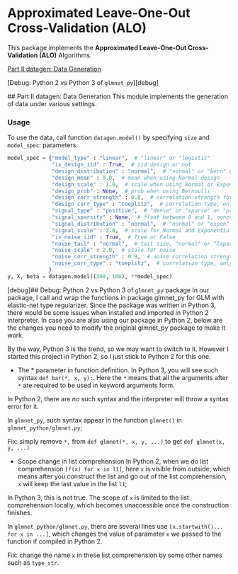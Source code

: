 # Approximated Leave-One-Out Cross-Validation (ALO)

This package implements the **Approximated Leave-One-Out Cross-Validation (ALO)** Algorithms.

[Part II datagen: Data Generation](#part2)

[Debug: Python 2 vs Python 3 of `glmnet_py`][debug]

<div id='part2'/>
## Part II datagen: Data Generation
This module implements the generation of data under various settings.

### Usage
To use the data, call function `datagen.model()` by specifying `size` and `model_spec`:
parameters.
```python
model_spec = {"model_type" : "linear",  # "linear" or "logistic"
              "is_design_iid" : True,  # iid design or not
              "design_distribution" : "normal",  # "normal" or "bern" or "expon"
              "design_mean" : 0.0,  # mean when using Normal design
              "design_scale" : 1.0,  # scale when using Normal or Exponential
              "design_prob" : None,  # prob when using Bernoulli
              "design_corr_strength" : 0.8,  # correlation strength for correlated design
              "design_corr_type" : "toeplitz",  # correlation type, only "toeplitz" now
              "signal_type" : "positive",  # "dense" or "sparse" or "positive"
              "signal_sparsity" : None,  # float between 0 and 1, nonzero loc / p
              "signal_distribution" : "normal",  # "normal" or "expon"
              "signal_scale" : 3.0,  # scale for Normal and Exponential
              "is_noise_iid" : True,  # True or False
              "noise_tail" : "normal",  # tail size, "normal" or "lapace" or "cauchy"
              "noise_scale" : 2.0,  # scale for noise
              "noise_corr_strength" : 0.9,  # noise correlation strength
              "noise_corr_type" : "toeplitz",  # correlation type, only toeplitz now
             }
y, X, beta = datagen.model((300, 100), **model_spec)
```

[debug]## Debug: Python 2 vs Python 3 of `glmnet_py` package
In our package, I call and wrap the functions in package glmnet_py for GLM with elastic-net
type regularizer. Since the package was written in Python 3, there would be some issues
when installed and imported in Python 2 interpreter. In case you are also using our
package in Python 2, below are the changes you need to modify the original glmnet_py
package to make it work.

By the way, Python 3 is the trend, so we may want to switch to it. However I started
this project in Python 2, so I just stick to Python 2 for this one.

* The * parameter in function definition.
In Python 3, you will see such syntax `def bar(*, x, y):`. Here the `*` means that all
the arguments after `*` are required to be used in keyword arguments form.

In Python 2, there are no such syntax and the interpreter will throw a syntax error for
it.

In `glmnet_py`, such syntax appear in the function `glmnet()` in `glmnet_python/glmnet.py`;

Fix: simply remove `*,` from `def glmnet(*, x, y, ...)` to get `def glmnet(x, y, ...)`

* Scope change in list comprehension
In Python 2, when we do list comprehension `[f(x) for x in l1]`, here `x` is visible
from outside, which means after you construct the list and go out of the list
comprehension, `x` will keep the last value in the list `l1`;

In Python 3, this is not true. The scope of `x` is limited to the list comprehension
locally, which becomes unaccessible once the construction finishes.

In `glmnet_python/glmnet.py`, there are several lines use `[x.startwith()... for x in ...]`,
which changes the value of parameter `x` we passed to the function if compiled in
Python 2.

Fix: change the name `x` in these list comprehension by some other names such as
`type_str`.
